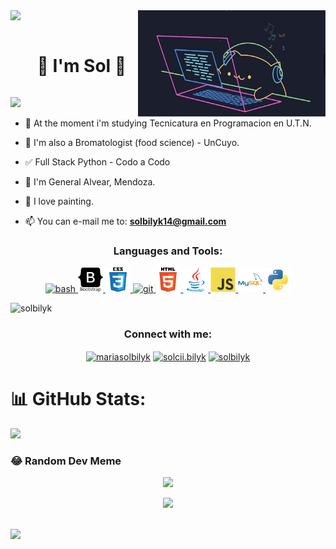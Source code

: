 
<!--horizontal divider(gradiant)-->
<img src="https://user-images.githubusercontent.com/73097560/115834477-dbab4500-a447-11eb-908a-139a6edaec5c.gif">

<!--gatito-->
<a target="_blank" align="center">
  <img align="right" top="400" height="170" width="300" alt="GIF" src="https://github.com/SophieNguyen113/SophieNguyen113/blob/main/Sophie%20Nguyen%20-%20CatCat.gif">
</a>

<!--h1 without bottom border-->
<div id="user-content-toc">
  <ul align="center">
    <summary><h1 style="display: inline-block">👋 I'm Sol 👋</h1></summary>
  </ul>
</div>

<p align="left">
<img src="https://readme-typing-svg.herokuapp.com/?lines=Welcome+to+my+GitHub+Profile!&center=true&width=360&height=30">
</p>



<!--Intro start-->
- :book: At the moment i'm studying Tecnicatura en Programacion en U.T.N.

- :microscope: I'm also a Bromatologist (food science) - UnCuyo.

- :white_check_mark: Full Stack Python - Codo a Codo

- :round_pushpin: I'm General Alvear, Mendoza.

- :art: I love painting.

- 📫 You can e-mail me to: **solbilyk14@gmail.com**

<!--Intro end-->

<!--h1 without bottom border-->
<h3 align="center">Languages and Tools:</h3>
<p align="center"> <a href="https://www.gnu.org/software/bash/" target="_blank" rel="noreferrer"> <img src="https://www.vectorlogo.zone/logos/gnu_bash/gnu_bash-icon.svg" alt="bash" width="40" height="40"/> </a> <a href="https://getbootstrap.com" target="_blank" rel="noreferrer"> <img src="https://raw.githubusercontent.com/devicons/devicon/master/icons/bootstrap/bootstrap-plain-wordmark.svg" alt="bootstrap" width="40" height="40"/> </a> <a href="https://www.w3schools.com/css/" target="_blank" rel="noreferrer"> <img src="https://raw.githubusercontent.com/devicons/devicon/master/icons/css3/css3-original-wordmark.svg" alt="css3" width="40" height="40"/> </a> <a href="https://git-scm.com/" target="_blank" rel="noreferrer"> <img src="https://www.vectorlogo.zone/logos/git-scm/git-scm-icon.svg" alt="git" width="40" height="40"/> </a> <a href="https://www.w3.org/html/" target="_blank" rel="noreferrer"> <img src="https://raw.githubusercontent.com/devicons/devicon/master/icons/html5/html5-original-wordmark.svg" alt="html5" width="40" height="40"/> </a> <a href="https://www.java.com" target="_blank" rel="noreferrer"> <img src="https://raw.githubusercontent.com/devicons/devicon/master/icons/java/java-original.svg" alt="java" width="40" height="40"/> </a> <a href="https://developer.mozilla.org/en-US/docs/Web/JavaScript" target="_blank" rel="noreferrer"> <img src="https://raw.githubusercontent.com/devicons/devicon/master/icons/javascript/javascript-original.svg" alt="javascript" width="40" height="40"/> </a> <a href="https://www.mysql.com/" target="_blank" rel="noreferrer"> <img src="https://raw.githubusercontent.com/devicons/devicon/master/icons/mysql/mysql-original-wordmark.svg" alt="mysql" width="40" height="40"/> </a> <a href="https://www.python.org" target="_blank" rel="noreferrer"> <img src="https://raw.githubusercontent.com/devicons/devicon/master/icons/python/python-original.svg" alt="python" width="40" height="40"/> </a> </p>


<!-- Connect with me -->

<!--icons and links-->

<p align="left"> <img src="https://komarev.com/ghpvc/?username=solbilyk&label=Profile%20views&color=0e75b6&style=flat" alt="solbilyk" /> </p>

<h3 align="center">Connect with me:</h3>
<p align="center">
<a href="https://linkedin.com/in/mariasolbilyk" target="blank"><img align="center" src="https://raw.githubusercontent.com/rahuldkjain/github-profile-readme-generator/master/src/images/icons/Social/linked-in-alt.svg" alt="mariasolbilyk" height="30" width="40" /></a>
<a href="https://fb.com/solcii.bilyk" target="blank"><img align="center" src="https://raw.githubusercontent.com/rahuldkjain/github-profile-readme-generator/master/src/images/icons/Social/facebook.svg" alt="solcii.bilyk" height="30" width="40" /></a>
<a href="https://instagram.com/solbilyk" target="blank"><img align="center" src="https://raw.githubusercontent.com/rahuldkjain/github-profile-readme-generator/master/src/images/icons/Social/instagram.svg" alt="solbilyk" height="30" width="40" /></a>
</p>


<!--profile visit count-->
# 📊 GitHub Stats: 
![](https://github-readme-stats.vercel.app/api/top-langs/?username=SolBilyk&theme=omni&hide_border=false&include_all_commits=true&count_private=true&layout=compact ) 

### 😂 Random Dev Meme
<div align="center">
<img src='https://randommeme-five.vercel.app/' style="height: 400px;"/>
</div>




<p align="center"">
<img src="https://media.giphy.com/media/jpVnC65DmYeyRL4LHS/giphy.gif" width="20%">
</p>
<br>
<!--horizontal divider(gradiant)-->
<img src="https://user-images.githubusercontent.com/73097560/115834477-dbab4500-a447-11eb-908a-139a6edaec5c.gif">








